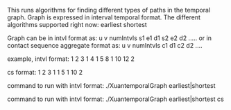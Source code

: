 This runs algorithms for finding different types of paths in the temporal graph.
Graph is expressed in interval temporal format.
The different algorithms supported right now:
earliest
shortest

Graph can be in intvl format as:
u v numIntvls s1 e1 d1 s2 e2 d2 .....
or in contact sequence aggregate format as:
u v numIntvls c1 d1 c2 d2 ....

example, intvl format:
1 2 3 1 4 1 5 8 1 10 12 2

cs format:
1 2 3 1 1 5 1 10 2

command to run with intvl format:
./XuantemporalGraph earliest|shortest <filename>

command to run with intvl format:
./XuantemporalGraph earliest|shortest <filename> cs

